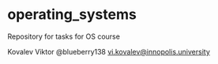 # operating_systems
Repository for tasks for OS course

Kovalev Viktor
@blueberry138
vi.kovalev@innopolis.university
